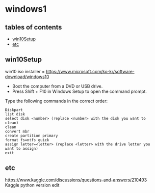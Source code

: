 # windows1
## tables of contents 

* [win10Setup](#win10setup)
* [etc](etc)


## win10Setup
win10 iso installer = https://www.microsoft.com/ko-kr/software-download/windows10

- Boot the computer from a DVD or USB drive.
- Press Shift + F10 in Windows Setup to open the command prompt.

  
Type the following commands in the correct order: 

    Diskpart
    list disk
    select disk <number> (replace <number> with the disk you want to clean)
    clean
    convert mbr
    create partition primary
    format fs=ntfs quick
    assign letter=<letter> (replace <letter> with the drive letter you want to assign)
    exit

## etc
https://www.kaggle.com/discussions/questions-and-answers/210493 Kaggle python version edit
